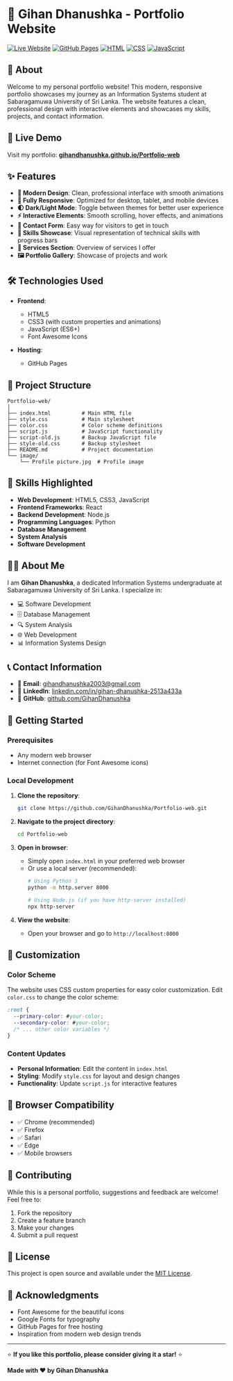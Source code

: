 # 🌟 Gihan Dhanushka - Portfolio Website

[![Live Website](https://img.shields.io/badge/Website-Live-brightgreen)](https://gihandhanushka.github.io/Portfolio-web/)
[![GitHub Pages](https://img.shields.io/badge/Hosted%20on-GitHub%20Pages-blue)](https://pages.github.com/)
[![HTML](https://img.shields.io/badge/HTML-5-orange)](https://developer.mozilla.org/en-US/docs/Web/HTML)
[![CSS](https://img.shields.io/badge/CSS-3-blue)](https://developer.mozilla.org/en-US/docs/Web/CSS)
[![JavaScript](https://img.shields.io/badge/JavaScript-ES6+-yellow)](https://developer.mozilla.org/en-US/docs/Web/JavaScript)

## 📖 About

Welcome to my personal portfolio website! This modern, responsive portfolio showcases my journey as an Information Systems student at Sabaragamuwa University of Sri Lanka. The website features a clean, professional design with interactive elements and showcases my skills, projects, and contact information.

## 🚀 Live Demo

Visit my portfolio: **[gihandhanushka.github.io/Portfolio-web](https://gihandhanushka.github.io/Portfolio-web/)**

## ✨ Features

- **🎨 Modern Design**: Clean, professional interface with smooth animations
- **📱 Fully Responsive**: Optimized for desktop, tablet, and mobile devices
- **🌓 Dark/Light Mode**: Toggle between themes for better user experience
- **⚡ Interactive Elements**: Smooth scrolling, hover effects, and animations
- **📧 Contact Form**: Easy way for visitors to get in touch
- **🎯 Skills Showcase**: Visual representation of technical skills with progress bars
- **💼 Services Section**: Overview of services I offer
- **🖼️ Portfolio Gallery**: Showcase of projects and work

## 🛠️ Technologies Used

- **Frontend**:
  - HTML5
  - CSS3 (with custom properties and animations)
  - JavaScript (ES6+)
  - Font Awesome Icons

- **Hosting**:
  - GitHub Pages

## 📁 Project Structure

```
Portfolio-web/
│
├── index.html          # Main HTML file
├── style.css           # Main stylesheet
├── color.css           # Color scheme definitions
├── script.js           # JavaScript functionality
├── script-old.js       # Backup JavaScript file
├── style-old.css       # Backup stylesheet
├── README.md           # Project documentation
└── image/
    └── Profile picture.jpg  # Profile image
```

## 🎯 Skills Highlighted

- **Web Development**: HTML5, CSS3, JavaScript
- **Frontend Frameworks**: React
- **Backend Development**: Node.js
- **Programming Languages**: Python
- **Database Management**
- **System Analysis**
- **Software Development**

## 👨‍🎓 About Me

I am **Gihan Dhanushka**, a dedicated Information Systems undergraduate at Sabaragamuwa University of Sri Lanka. I specialize in:

- 💻 Software Development
- 🗄️ Database Management
- 🔍 System Analysis
- 🌐 Web Development
- 📊 Information Systems Design

## 📞 Contact Information

- 📧 **Email**: gihandhanushka2003@gmail.com
- 💼 **LinkedIn**: [linkedin.com/in/gihan-dhanushka-2513a433a](https://www.linkedin.com/in/gihan-dhanushka-2513a433a/)
- 🐙 **GitHub**: [github.com/GihanDhanushka](https://github.com/GihanDhanushka)

## 🚀 Getting Started

### Prerequisites
- Any modern web browser
- Internet connection (for Font Awesome icons)

### Local Development

1. **Clone the repository**:
   ```bash
   git clone https://github.com/GihanDhanushka/Portfolio-web.git
   ```

2. **Navigate to the project directory**:
   ```bash
   cd Portfolio-web
   ```

3. **Open in browser**:
   - Simply open `index.html` in your preferred web browser
   - Or use a local server (recommended):
     ```bash
     # Using Python 3
     python -m http.server 8000
     
     # Using Node.js (if you have http-server installed)
     npx http-server
     ```

4. **View the website**:
   - Open your browser and go to `http://localhost:8000`

## 🎨 Customization

### Color Scheme
The website uses CSS custom properties for easy color customization. Edit `color.css` to change the color scheme:

```css
:root {
  --primary-color: #your-color;
  --secondary-color: #your-color;
  /* ... other color variables */
}
```

### Content Updates
- **Personal Information**: Edit the content in `index.html`
- **Styling**: Modify `style.css` for layout and design changes
- **Functionality**: Update `script.js` for interactive features

## 📱 Browser Compatibility

- ✅ Chrome (recommended)
- ✅ Firefox
- ✅ Safari
- ✅ Edge
- ✅ Mobile browsers

## 🤝 Contributing

While this is a personal portfolio, suggestions and feedback are welcome! Feel free to:

1. Fork the repository
2. Create a feature branch
3. Make your changes
4. Submit a pull request

## 📄 License

This project is open source and available under the [MIT License](LICENSE).

## 🙏 Acknowledgments

- Font Awesome for the beautiful icons
- Google Fonts for typography
- GitHub Pages for free hosting
- Inspiration from modern web design trends

---

⭐ **If you like this portfolio, please consider giving it a star!** ⭐

**Made with ❤️ by Gihan Dhanushka**
